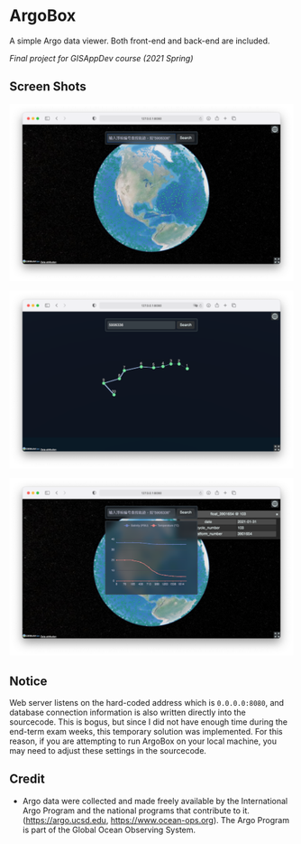 # ArgoBox

A simple Argo data viewer. Both front-end and back-end are included.

*Final project for GISAppDev course (2021 Spring)*


## Screen Shots

![default](screenshots/default.png)

![trace](screenshots/trace.png)

![chart](screenshots/chart.png)


## Notice

Web server listens on the hard-coded address which is `0.0.0.0:8080`, and database connection information is also written directly into the sourcecode. This is bogus, but since I did not have enough time during the end-term exam weeks, this temporary solution was implemented. For this reason, if you are attempting to run ArgoBox on your local machine, you may need to adjust these settings in the sourcecode.


## Credit

* Argo data were collected and made freely available by the International Argo Program and the national programs that contribute to it.  (https://argo.ucsd.edu,  https://www.ocean-ops.org).  The Argo Program is part of the Global Ocean Observing System.
